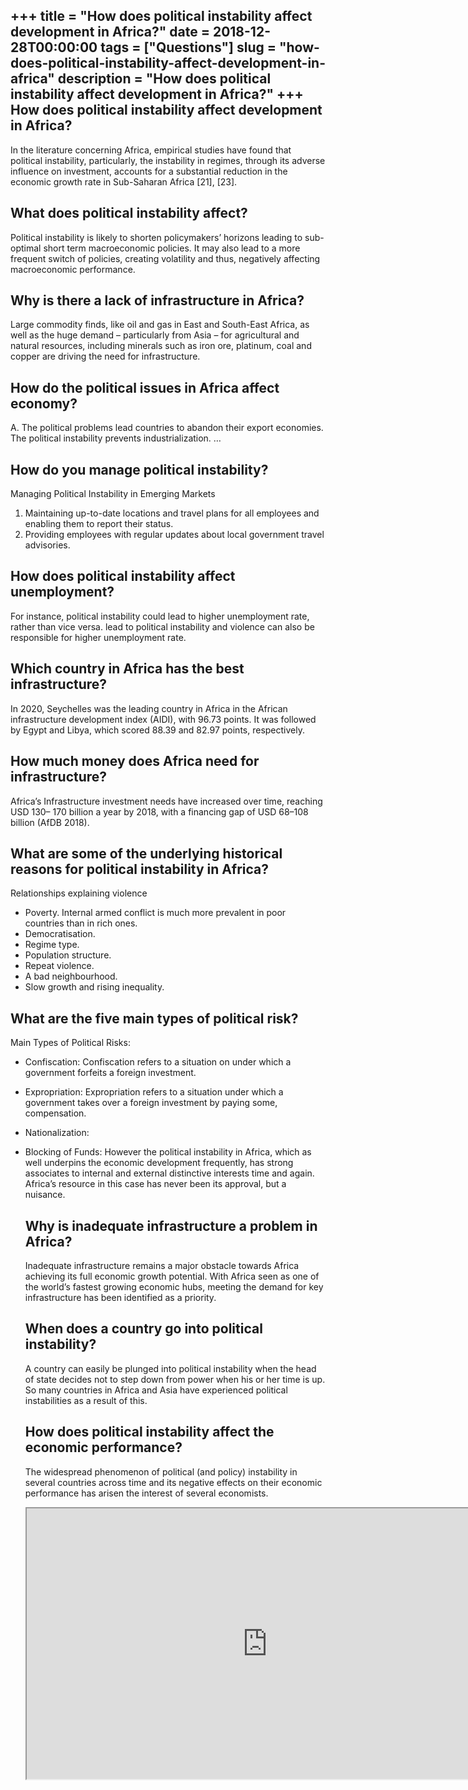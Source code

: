 +++
title = "How does political instability affect development in Africa?"
date = 2018-12-28T00:00:00
tags = ["Questions"]
slug = "how-does-political-instability-affect-development-in-africa"
description = "How does political instability affect development in Africa?"
+++
How does political instability affect development in Africa?
------------------------------------------------------------

In the literature concerning Africa, empirical studies have found that political instability, particularly, the instability in regimes, through its adverse influence on investment, accounts for a substantial reduction in the economic growth rate in Sub-Saharan Africa \[21\], \[23\].

What does political instability affect?
---------------------------------------

Political instability is likely to shorten policymakers’ horizons leading to sub- optimal short term macroeconomic policies. It may also lead to a more frequent switch of policies, creating volatility and thus, negatively affecting macroeconomic performance.

Why is there a lack of infrastructure in Africa?
------------------------------------------------

Large commodity finds, like oil and gas in East and South-East Africa, as well as the huge demand – particularly from Asia – for agricultural and natural resources, including minerals such as iron ore, platinum, coal and copper are driving the need for infrastructure.

How do the political issues in Africa affect economy?
-----------------------------------------------------

A. The political problems lead countries to abandon their export economies. The political instability prevents industrialization. …

How do you manage political instability?
----------------------------------------

Managing Political Instability in Emerging Markets

1. Maintaining up-to-date locations and travel plans for all employees and enabling them to report their status.
2. Providing employees with regular updates about local government travel advisories.

How does political instability affect unemployment?
---------------------------------------------------

For instance, political instability could lead to higher unemployment rate, rather than vice versa. lead to political instability and violence can also be responsible for higher unemployment rate.

Which country in Africa has the best infrastructure?
----------------------------------------------------

In 2020, Seychelles was the leading country in Africa in the African infrastructure development index (AIDI), with 96.73 points. It was followed by Egypt and Libya, which scored 88.39 and 82.97 points, respectively.

How much money does Africa need for infrastructure?
---------------------------------------------------

Africa’s Infrastructure investment needs have increased over time, reaching USD 130– 170 billion a year by 2018, with a financing gap of USD 68–108 billion (AfDB 2018).

What are some of the underlying historical reasons for political instability in Africa?
---------------------------------------------------------------------------------------

Relationships explaining violence

- Poverty. Internal armed conflict is much more prevalent in poor countries than in rich ones.
- Democratisation.
- Regime type.
- Population structure.
- Repeat violence.
- A bad neighbourhood.
- Slow growth and rising inequality.

What are the five main types of political risk?
-----------------------------------------------

Main Types of Political Risks:

- Confiscation: Confiscation refers to a situation on under which a government forfeits a foreign investment.
- Expropriation: Expropriation refers to a situation under which a government takes over a foreign investment by paying some, compensation.
- Nationalization:
- Blocking of Funds: However the political instability in Africa, which as well underpins the economic development frequently, has strong associates to internal and external distinctive interests time and again. Africa’s resource in this case has never been its approval, but a nuisance.
    
    Why is inadequate infrastructure a problem in Africa?
    -----------------------------------------------------
    
    Inadequate infrastructure remains a major obstacle towards Africa achieving its full economic growth potential. With Africa seen as one of the world’s fastest growing economic hubs, meeting the demand for key infrastructure has been identified as a priority.
    
    When does a country go into political instability?
    --------------------------------------------------
    
    A country can easily be plunged into political instability when the head of state decides not to step down from power when his or her time is up. So many countries in Africa and Asia have experienced political instabilities as a result of this.
    
    How does political instability affect the economic performance?
    ---------------------------------------------------------------
    
    The widespread phenomenon of political (and policy) instability in several countries across time and its negative effects on their economic performance has arisen the interest of several economists.
    
    <iframe allow="accelerometer; autoplay; clipboard-write; encrypted-media; gyroscope; picture-in-picture" allowfullscreen="" class="__youtube_prefs__  epyt-is-override  no-lazyload" data-no-lazy="1" data-origheight="433" data-origwidth="770" data-skipgform_ajax_framebjll="" height="433" id="_ytid_57873" loading="lazy" src="https://www.youtube.com/embed/yQc_4NxpSE0?enablejsapi=1&autoplay=0&cc_load_policy=0&cc_lang_pref=&iv_load_policy=1&loop=0&modestbranding=0&rel=1&fs=1&playsinline=0&autohide=2&theme=dark&color=red&controls=1&" title="YouTube player" width="770"></iframe>